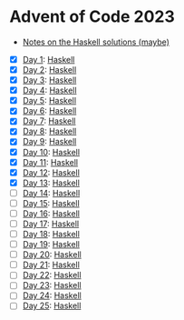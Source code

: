 # Advent of Code 2023

- [Notes on the Haskell solutions (maybe)](Haskell/README.md)

* [x] [Day 1](https://adventofcode.com/2023/day/1):  [Haskell](Haskell/src/Day01.hs)
* [x] [Day 2](https://adventofcode.com/2023/day/2):  [Haskell](Haskell/src/Day02.hs)
* [x] [Day 3](https://adventofcode.com/2023/day/3):  [Haskell](Haskell/src/Day03.hs)
* [x] [Day 4](https://adventofcode.com/2023/day/4):  [Haskell](Haskell/src/Day04.hs)
* [x] [Day 5](https://adventofcode.com/2023/day/5):  [Haskell](Haskell/src/Day05.hs)
* [x] [Day 6](https://adventofcode.com/2023/day/6):  [Haskell](Haskell/src/Day06.hs)
* [x] [Day 7](https://adventofcode.com/2023/day/7):  [Haskell](Haskell/src/Day07.hs)
* [x] [Day 8](https://adventofcode.com/2023/day/8):  [Haskell](Haskell/src/Day08.hs)
* [x] [Day 9](https://adventofcode.com/2023/day/9):  [Haskell](Haskell/src/Day09.hs)
* [x] [Day 10](https://adventofcode.com/2023/day/10): [Haskell](Haskell/src/Day10.hs)
* [x] [Day 11](https://adventofcode.com/2023/day/11): [Haskell](Haskell/src/Day11.hs)
* [x] [Day 12](https://adventofcode.com/2023/day/12): [Haskell](Haskell/src/Day12.hs)
* [x] [Day 13](https://adventofcode.com/2023/day/13): [Haskell](Haskell/src/Day13.hs)
* [ ] [Day 14](https://adventofcode.com/2023/day/14): [Haskell](Haskell/src/Day14.hs)
* [ ] [Day 15](https://adventofcode.com/2023/day/15): [Haskell](Haskell/src/Day15.hs)
* [ ] [Day 16](https://adventofcode.com/2023/day/16): [Haskell](Haskell/src/Day16.hs)
* [ ] [Day 17](https://adventofcode.com/2023/day/17): [Haskell](Haskell/src/Day17.hs)
* [ ] [Day 18](https://adventofcode.com/2023/day/18): [Haskell](Haskell/src/Day18.hs)
* [ ] [Day 19](https://adventofcode.com/2023/day/19): [Haskell](Haskell/src/Day19.hs)
* [ ] [Day 20](https://adventofcode.com/2023/day/20): [Haskell](Haskell/src/Day20.hs)
* [ ] [Day 21](https://adventofcode.com/2023/day/21): [Haskell](Haskell/src/Day21.hs)
* [ ] [Day 22](https://adventofcode.com/2023/day/22): [Haskell](Haskell/src/Day22.hs)
* [ ] [Day 23](https://adventofcode.com/2023/day/23): [Haskell](Haskell/src/Day23.hs)
* [ ] [Day 24](https://adventofcode.com/2023/day/24): [Haskell](Haskell/src/Day24.hs)
* [ ] [Day 25](https://adventofcode.com/2023/day/25): [Haskell](Haskell/src/Day25.hs)
